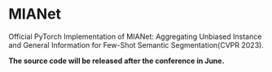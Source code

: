 # MIANet
Official PyTorch Implementation of MIANet: Aggregating Unbiased Instance and General Information for Few-Shot Semantic Segmentation(CVPR 2023).

**The source code will be released after the conference in June.**
